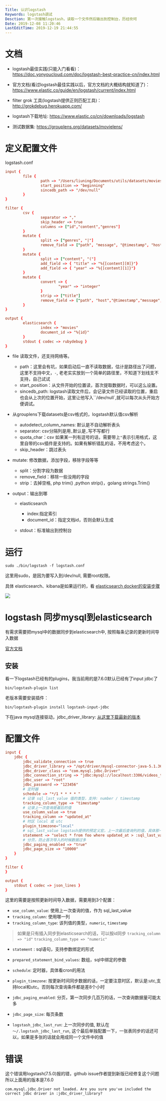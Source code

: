 ```yaml
---
Title: 认识logstash
Keywords: logstash调试
Desction: 第一次接触logstash，读取一个文件然后输出到控制台，历经坎坷
Date: 2019-12-08 11:20:46
LastEditTime: 2019-12-19 21:44:55
---
```


# 文档

- logstash最佳实践(只能入门看看)：https://doc.yonyoucloud.com/doc/logstash-best-practice-cn/index.html

- 官方文档(看过logstash最佳实践以后，官方文档的大概结构就知道了)：https://www.elastic.co/guide/en/logstash/current/index.html

- filter grok 工具(logstash提供正则匹配工具)：http://grokdebug.herokuapp.com/
- logstash下载地址: https://www.elastic.co/cn/downloads/logstash
- 测试数据集: https://grouplens.org/datasets/movielens/

# 定义配置文件

logstash.conf

```conf
input {
        file {
                path => "/Users/liuning/Documents/utils/datasets/movies.csv"
                start_position => "beginning"
                sincedb_path => "/dev/null"
        }
}

filter {
        csv {
                separator => ","
                skip_header => true
                columns => ["id","content","genres"]
        }
        mutate {
                split => ["genres", "|"]
                remove_field => ["path", "message", "@timestamp", "host"]
        }
        mutate {
                split => ["content", "("]
                add_field => { "title" => "%{[content][0]}"}
                add_field => { "year" => "%{[content][1]}"}
        }
        mutate {
                convert => {
                        "year" => "integer"
                }
                strip => ["title"]
                remove_field => ["path", "host","@timestamp","message","content"]
        }
}

output {
        elasticsearch {
                index => "movies"
                document_id => "%{id}"
        }
        stdout { codec => rubydebug }
}
```

- file 读取文件，还支持网络等。
  - path：这里会有坑，如果启动后一直不读取数据，估计是路径出了问题，这里不支持中文，`-`, 老老实实放到一个简单的路径里，不知道下划线支不支持，自己试试
  - start_position：从文件开始的位置读，首次提取数据时，可以这么设置。
  - sincedb_path: logstash读取文件后，会记录文件已经读取的位置，重启也会从上次的位置开始，这里让他写入``/dev/null`,就可以每次从头开始方便调试。
- 从grouplens下载datasets是csv格式的，logstash默认值csv解析
  - autodetect_column_names: 默认是不自动解析表头
  - separator: csv分隔列是用`,`默认是`,`写不写都行
  - quota_char：csv 如果某一列有逗号的话，需要带上`"`表示引用格式，这里自带的csv插件是支持的。如果有解析错乱的话，不用考虑这个。
  - skip_header：跳过表头

- mutate: 修改数据，添加字段，移除字段等等

  - split：分割字段为数据
  - remove_field：移除一些没用的字段
  - strip：去掉空格, php trim() ,python strip()，golang strings.Trim()

- output：输出到哪

  - elasticsearch
    - index:指定索引
    - document_id：指定文档id，否则会默认生成

  - stdout：标准输出到控制台

# 运行

```shell
sudo ./bin/logstash -f logstash.conf
```

这里用sudo，是因为要写入到/dev/null, 需要root权限。

具体 elasticsearch、kibana是如果运行的，看 [elasticsearch docker的安装步骤](安装运行.md)

![](assert/movies.png)

# logstash 同步mysql到elasticsearch

有需求需要把mysql中的数据同步到elasticsearch中, 按照每条记录的更新时间导入数据

[官方文档](https://www.elastic.co/guide/en/logstash/current/plugins-inputs-jdbc.html)

## 安装

看一下logstash已经有的plugins，我当前用的是7.6.0默认已经有了input jdbc了

```
bin/logstash-plugin list
```

老版本需要安装插件：

```
bin/logstash-plugin install logstash-input-jdbc
```

下在java mysql连接驱动，jdbc_driver_library: [从这里下载最新的版本](https://mvnrepository.com/artifact/mysql/mysql-connector-java)

# 配置文件

```conf
input {
	jdbc {
		jdbc_validate_connection => true
		jdbc_driver_library => "/opt/driver/mysql-connector-java-5.1.36.jar"
		jdbc_driver_class => "com.mysql.jdbc.Driver"
		jdbc_connection_string => "jdbc:mysql://localhost:3306/videos_t"
		jdbc_user => "root"
		jdbc_password => "123456"
		# 定时器
		schedule => "*/1 * * * * "
		# 记录 sql_last_value 值的类型，支持: number / timestamp
		tracking_column_type => "timestamp"
		# 记录上一次查询是最后的值
		use_column_value => true
		tracking_column => "updated_at"
		# 时区 local 或 utc
		plugin_timezone="local"
		# sql_last_value logstash提供的预定义宏，上一次最后查询列的值，具体那一列由 tracking_column 指定
		statement => "select * from foo where updated_at > :sql_last_value"
		# 分页，防止首次导入的时候数据过多
		jdbc_paging_enabled => "true"
		jdbc_page_size => "10000"
	}
}

filter {
}

output {
	stdout { codec => json_lines }
}
```

这里的需要是按照更新时间导入数据，需要用到3个配置：

- `use_column_value`:  使用上一次查询的值，作为 sql_last_value
- `tracking_column`: 使用哪一列
- `tracking_column_type`: 该列值的类型，`numeric`, `timestamp`

> 如果是只有插入同步到elasticsearch的话，可以按id同步 `tracking_column => "id"`    `tracking_column_type => "numeric"`

- `statement` : sql语句，支持参数绑定的形式
- `prepared_statement_bind_values`: 数组，sql中绑定的参数

- `schedule`: 定时器，具体看cron的用法
- `plugin_timezone`: 按更新时间同步数据的话，一定要注意时区，默认是:utc,支持local和utc。否则每次查询条件都是差8个小时
- `jdbc_paging_enabled`: 分页，第一次同步几百万的话，一次查询数据量可能太多
- `jdbc_page_size`: 每页条数
- `logstash_jdbc_last_run`: 上一次同步的值, 默认在 `～/.logstash_jdbc_last_run`, 这个最后单独配置一下，一张表同步的话还可以，如果是多张的话就会用成同一个文件中的值

# 错误

这个错误用logstash(7.5.0)报的错，github issue作者提到新版已经修复这个问题所以上面用的版本是7.6.0

```error
com.mysql.jdbc.Driver not loaded. Are you sure you've included the correct jdbc driver in :jdbc_driver_library?
```

